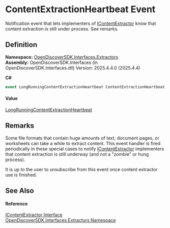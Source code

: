 # ContentExtractionHeartbeat Event


Notification event that lets implementers of <a href="94fa03c2-ad71-ecdc-48b0-48fb7ff40e45">IContentExtractor</a> know that content extraction is still under process. See remarks.



## Definition
**Namespace:** <a href="66cb506c-7b83-62d0-4a83-d345a647f76a">OpenDiscoverSDK.Interfaces.Extractors</a>  
**Assembly:** OpenDiscoverSDK.Interfaces (in OpenDiscoverSDK.Interfaces.dll) Version: 2025.4.4.0 (2025.4.4)

**C#**
``` C#
event LongRunningContentExtractionHeartbeat ContentExtractionHeartbeat
```



#### Value
<a href="a5b3da07-6c46-a45e-2c2d-4bc0ccba6851">LongRunningContentExtractionHeartbeat</a>

## Remarks

Some file formats that contain huge amounts of text, document pages, or worksheets can take a while to extract content. This event handler is fired periodically in these special cases to notify <a href="94fa03c2-ad71-ecdc-48b0-48fb7ff40e45">IContentExtractor</a> implementers that content extraction is still underway (and not a "zombie" or hung process).

It is up to the user to unsubscribe from this event once content extractor use is finished.


## See Also


#### Reference
<a href="94fa03c2-ad71-ecdc-48b0-48fb7ff40e45">IContentExtractor Interface</a>  
<a href="66cb506c-7b83-62d0-4a83-d345a647f76a">OpenDiscoverSDK.Interfaces.Extractors Namespace</a>  
